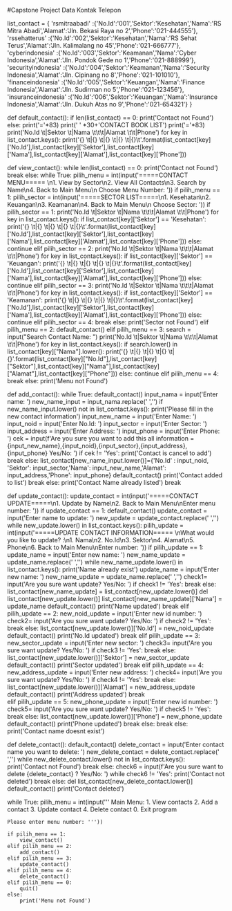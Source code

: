 #Capstone Project Data Kontak Telepon



list_contact = {
        'rsmitraabadi' :{'No.Id':'001','Sektor':'Kesehatan','Nama':'RS Mitra Abadi','Alamat':'Jln. Bekasi Raya no 2','Phone':'021-444555'},
        'rssehatterus' :{'No.Id':'002','Sektor':'Kesehatan','Nama':'RS Sehat Terus','Alamat':'Jln. Kalimalang no 45','Phone':'021-666777'},
        'cyberindonesia' :{'No.Id':'003','Sektor':'Keamanan','Nama':'Cyber Indonesia','Alamat':'Jln. Pondok Gede no 1','Phone':'021-888999'},
        'securityindonesia' :{'No.Id':'004','Sektor':'Keamanan','Nama':'Security Indonesia','Alamat':'Jln. Cipinang no 8','Phone':'021-101010'},
        'financeindonesia' :{'No.Id':'005','Sektor':'Keuangan','Nama':'Finance Indonesia','Alamat':'Jln. Sudirman  no 5','Phone':'021-123456'},
        'insuranceindonesia' :{'No.Id':'006','Sektor':'Keuangan','Nama':'Insurance Indonesia','Alamat':'Jln. Dukuh Atas no 9','Phone':'021-654321'}
    }


def default_contact():
    if len(list_contact) == 0:
        print('Contact not Found')
    else:
        print('='*83)
        print(' ' *30+'CONTACT BOOK LIST')
        print('='*83)
        print('No.Id \t|Sektor \t|Nama \t\t\t|Alamat \t\t|Phone')
        for key in list_contact.keys():
            print('{} \t|{} \t|{} \t|{} \t|{}\t'.format(list_contact[key]['No.Id'],list_contact[key]['Sektor'],list_contact[key]['Nama'],list_contact[key]['Alamat'],list_contact[key]['Phone']))

def view_contact():
    while len(list_contact) == 0:
        print('Contact not Found')
        break
    else:
        while True:
            pilih_menu = int(input('=====CONTACT MENU===== \n1. View by Sector\n2. View All Contacts\n3. Search by Name\n4. Back to Main Menu\n Choose Menu Number: '))
            if pilih_menu == 1:
                pilih_sector = int(input('=====SECTOR LIST=====\n1. Kesehatan\n2. Keuangan\n3. Keamanan\n4. Back to Main Menu\n Choose Sector: '))
                if pilih_sector == 1:
                    print('No.Id \t|Sektor \t|Nama \t\t\t|Alamat \t\t|Phone')
                    for key in list_contact.keys():
                        if list_contact[key]['Sektor'] == 'Kesehatan':
                            print('{} \t|{} \t|{} \t|{} \t|{}\t'.format(list_contact[key]['No.Id'],list_contact[key]['Sektor'],list_contact[key]['Nama'],list_contact[key]['Alamat'],list_contact[key]['Phone']))
                        else:
                            continue
                elif pilih_sector == 2:
                    print('No.Id \t|Sektor \t|Nama \t\t\t|Alamat \t\t|Phone')
                    for key in list_contact.keys():
                        if list_contact[key]['Sektor'] == 'Keuangan':
                            print('{} \t|{} \t|{} \t|{} \t|{}\t'.format(list_contact[key]['No.Id'],list_contact[key]['Sektor'],list_contact[key]['Nama'],list_contact[key]['Alamat'],list_contact[key]['Phone']))
                        else:
                            continue
                elif pilih_sector == 3:
                    print('No.Id \t|Sektor \t|Nama \t\t\t|Alamat \t\t|Phone')
                    for key in list_contact.keys():
                        if list_contact[key]['Sektor'] == 'Keamanan':
                            print('{} \t|{} \t|{} \t|{} \t|{}\t'.format(list_contact[key]['No.Id'],list_contact[key]['Sektor'],list_contact[key]['Nama'],list_contact[key]['Alamat'],list_contact[key]['Phone']))
                        else:
                            continue
                elif pilih_sector == 4:
                    break
                else:
                    print('Sector not Found')
            elif pilih_menu == 2:
                default_contact()
            elif pilih_menu == 3:
                search = input("Search Contact Name: ")
                print('No.Id \t|Sektor \t|Nama \t\t\t|Alamat \t\t|Phone')
                for key in list_contact.keys():
                    if search.lower() in list_contact[key]["Nama"].lower():
                        print('{} \t|{} \t|{} \t|{} \t|{}'.format(list_contact[key]["No.Id"],list_contact[key]["Sektor"],list_contact[key]["Nama"],list_contact[key]["Alamat"],list_contact[key]["Phone"]))
                    else:
                        continue
            elif pilih_menu == 4:
                break
            else:
                print('Menu not Found')  

def add_contact():
    while True:
        default_contact()
        input_nama = input('Enter name: ')
        new_name_input = input_nama.replace(' ','')
        if new_name_input.lower() not in list_contact.keys():
            print('Please fill in the new contact information')
            input_new_name = input('Enter Name: ')
            input_noid = input('Enter No.Id: ')
            input_sector = input('Enter Sector: ')
            input_address = input('Enter Address: ')
            input_phone = input('Enter Phone: ')
            cek = input(f'Are you sure you want to add this all information = {input_new_name},{input_noid},{input_sector},{input_address},{input_phone} Yes/No: ')
            if cek != 'Yes':
                print('Contact is cancel to add')
                break
            else:
                list_contact[new_name_input.lower()]={'No.Id' : input_noid, 'Sektor': input_sector,'Nama': input_new_name,'Alamat': input_address,'Phone': input_phone}
                default_contact()
                print('Contact added to list')
                break
        else:
            print('Contact Name already listed')
            break

def update_contact():
    update_contact = int(input('=====CONTACT UPDATE=====\n1. Update by Name\n2. Back to Main Menu\nEnter menu number: '))
    if update_contact == 1: 
        default_contact()
        update_contact = input('Enter name to update: ')
        new_update = update_contact.replace(' ','')
        while new_update.lower() in list_contact.keys():
            pilih_update = int(input('=====UPDATE CONTACT INFORMATION===== \nWhat would you like to update? :\n1. Nama\n2. No.Id\n3. Sektor\n4. Alamat\n5. Phone\n6. Back to Main Menu\nEnter number: '))
            if pilih_update == 1:    
                update_name = input('Enter new name: ')
                new_name_update = update_name.replace(' ','')
                while new_name_update.lower() in list_contact.keys():
                    print('Name already exist')
                    update_name = input('Enter new name: ')
                    new_name_update = update_name.replace(' ','')
                check1= input('Are you sure want update? Yes/No: ')
                if check1 != 'Yes':
                    break
                else:
                    list_contact[new_name_update] = list_contact[new_update.lower()]
                    del list_contact[new_update.lower()]
                    list_contact[new_name_update]['Nama'] = update_name
                    default_contact()
                    print('Name updated')
                    break
            elif pilih_update == 2:
                new_noid_update = input('Enter new id number: ')
                check2= input('Are you sure want update? Yes/No: ')
                if check2 != 'Yes':
                    break
                else:
                    list_contact[new_update.lower()]['No.Id'] = new_noid_update
                    default_contact()
                    print('No.Id updated')
                    break
            elif pilih_update == 3:
                new_sector_update = input('Enter new sector: ')
                check3= input('Are you sure want update? Yes/No: ')
                if check3 != 'Yes':
                    break
                else:
                    list_contact[new_update.lower()]['Sektor'] = new_sector_update
                    default_contact()
                    print('Sector updated')
                    break
            elif pilih_update == 4:
                new_address_update = input('Enter new address: ')
                check4= input('Are you sure want update? Yes/No: ')
                if check4 != 'Yes':
                    break
                else:
                    list_contact[new_update.lower()]['Alamat'] = new_address_update
                    default_contact()
                    print('Address updated')
                    break   
            elif pilih_update == 5:
                new_phone_update = input('Enter new id number: ')
                check5= input('Are you sure want update? Yes/No: ')
                if check5 != 'Yes':
                    break
                else:
                    list_contact[new_update.lower()]['Phone'] = new_phone_update
                    default_contact()
                    print('Phone updated')
                    break
            else:
                break
        else:
            print('Contact name doesnt exist')
     
def delete_contact():
    default_contact()
    delete_contact = input('Enter contact name you want to delete: ')
    new_delete_contact = delete_contact.replace(' ','')
    while new_delete_contact.lower() not in list_contact.keys():
        print('Contact not Found')
        break
    else:
        check6 = input(f'Are you sure want to delete {delete_contact} ? Yes/No: ')
        while check6 != 'Yes':
            print('Contact not deleted')
            break
        else:
            del list_contact[new_delete_contact.lower()]
            default_contact()
            print('Contact deleted')



while True:
    pilih_menu = int(input('''
    Main Menu:
    1. View contacts
    2. Add a contact
    3. Update contact
    4. Delete contact
    0. Exit program
    
    Please enter menu number: '''))

    if pilih_menu == 1:
        view_contact()
    elif pilih_menu == 2:
        add_contact()
    elif pilih_menu == 3:
        update_contact()
    elif pilih_menu == 4:
        delete_contact()
    elif pilih_menu == 0:
        quit()
    else:
        print('Menu not Found')
